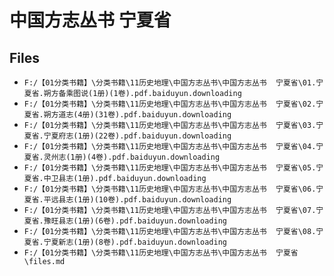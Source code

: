 # 中国方志丛书  宁夏省

## Files

- `F:/【01分类书籍】\分类书籍\11历史地理\中国方志丛书\中国方志丛书  宁夏省\01.宁夏省.朔方备乘图说(1册)(1卷).pdf.baiduyun.downloading`
- `F:/【01分类书籍】\分类书籍\11历史地理\中国方志丛书\中国方志丛书  宁夏省\02.宁夏省.朔方道志(4册)(31卷).pdf.baiduyun.downloading`
- `F:/【01分类书籍】\分类书籍\11历史地理\中国方志丛书\中国方志丛书  宁夏省\03.宁夏省.宁夏府志(1册)(22卷).pdf.baiduyun.downloading`
- `F:/【01分类书籍】\分类书籍\11历史地理\中国方志丛书\中国方志丛书  宁夏省\04.宁夏省.灵州志(1册)(4卷).pdf.baiduyun.downloading`
- `F:/【01分类书籍】\分类书籍\11历史地理\中国方志丛书\中国方志丛书  宁夏省\05.宁夏省.中卫县志(1册).pdf.baiduyun.downloading`
- `F:/【01分类书籍】\分类书籍\11历史地理\中国方志丛书\中国方志丛书  宁夏省\06.宁夏省.平远县志(1册)(10卷).pdf.baiduyun.downloading`
- `F:/【01分类书籍】\分类书籍\11历史地理\中国方志丛书\中国方志丛书  宁夏省\07.宁夏省.豫旺县志(1册)(6卷).pdf.baiduyun.downloading`
- `F:/【01分类书籍】\分类书籍\11历史地理\中国方志丛书\中国方志丛书  宁夏省\08.宁夏省.宁夏新志(1册)(8卷).pdf.baiduyun.downloading`
- `F:/【01分类书籍】\分类书籍\11历史地理\中国方志丛书\中国方志丛书  宁夏省\files.md`
